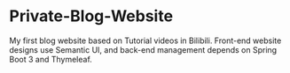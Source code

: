 # Private-Blog-Website
My first blog website based on Tutorial videos in Bilibili. Front-end website designs use Semantic UI, and back-end management depends on Spring Boot 3 and Thymeleaf.
